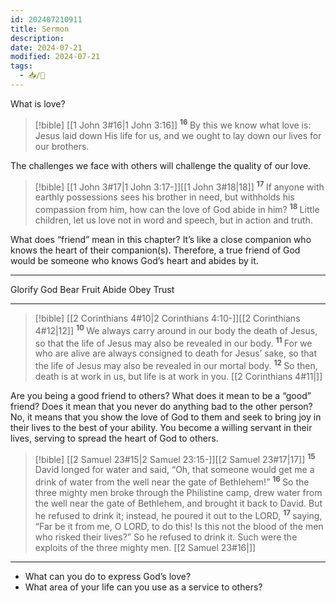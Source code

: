```yaml
---
id: 202407210911
title: Sermon
description: 
date: 2024-07-21
modified: 2024-07-21
tags:
  - 📥/🌱
---
```

What is love?


>[!bible] [[1 John 3#16|1 John 3:16]]
<sup>**16** </sup> By this we know what love is: Jesus laid down His life for us, and we ought to lay down our lives for our brothers. 

The challenges we face with others will challenge the quality of our love.

>[!bible] [[1 John 3#17|1 John 3:17-]][[1 John 3#18|18]]
<sup>**17** </sup> If anyone with earthly possessions sees his brother in need, but withholds his compassion from him, how can the love of God abide in him? <sup>**18** </sup> Little children, let us love not in word and speech, but in action and truth. 

What does “friend” mean in this chapter? It’s like a close companion who knows the heart of their companion(s). Therefore, a true friend of God would be someone who knows God’s heart and abides by it.

---

Glorify God
Bear Fruit
Abide
Obey
Trust

---

>[!bible] [[2 Corinthians 4#10|2 Corinthians 4:10-]][[2 Corinthians 4#12|12]]
<sup>**10** </sup> We always carry around in our body the death of Jesus, so that the life of Jesus may also be revealed in our body. <sup>**11** </sup> For we who are alive are always consigned to death for Jesus’ sake, so that the life of Jesus may also be revealed in our mortal body. <sup>**12** </sup> So then, death is at work in us, but life is at work in you. [[2 Corinthians 4#11|]]

Are you being a good friend to others? What does it mean to be a “good” friend? Does it mean that you never do anything bad to the other person? No, it means that you show the love of God to them and seek to bring joy in their lives to the best of your ability. You become a willing servant in their lives, serving to spread the heart of God to others.

>[!bible] [[2 Samuel 23#15|2 Samuel 23:15-]][[2 Samuel 23#17|17]]
<sup>**15** </sup> David longed for water and said, “Oh, that someone would get me a drink of water from the well near the gate of Bethlehem!” <sup>**16** </sup> So the three mighty men broke through the Philistine camp, drew water from the well near the gate of Bethlehem, and brought it back to David. But he refused to drink it; instead, he poured it out to the LORD, <sup>**17** </sup> saying, “Far be it from me, O LORD, to do this! Is this not the blood of the men who risked their lives?” So he refused to drink it. Such were the exploits of the three mighty men. [[2 Samuel 23#16|]]

---

- What can you do to express God’s love?
- What area of your life can you use as a service to others?
